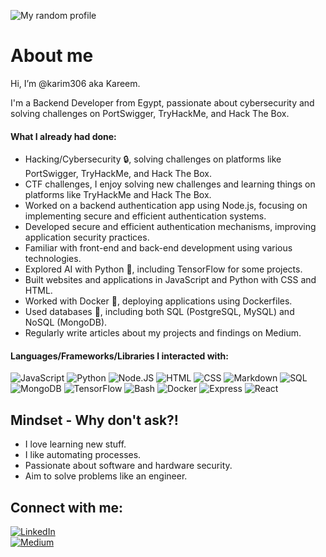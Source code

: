 ![My random profile](./github-header-image.png)

# About me

Hi, I’m @karim306 aka Kareem.

I'm a Backend Developer from Egypt, passionate about cybersecurity and solving challenges on PortSwigger, TryHackMe, and Hack The Box.

#### What I already had done:
- Hacking/Cybersecurity :lock:, solving challenges on platforms like PortSwigger, TryHackMe, and Hack The Box.
- CTF challenges, I enjoy solving new challenges and learning things on platforms like TryHackMe and Hack The Box.
- Worked on a backend authentication app using Node.js, focusing on implementing secure and efficient authentication systems.
- Developed secure and efficient authentication mechanisms, improving application security practices.
- Familiar with front-end and back-end development using various technologies.
- Explored AI with Python :snake:, including TensorFlow for some projects.
- Built websites and applications in JavaScript and Python with CSS and HTML.
- Worked with Docker :whale:, deploying applications using Dockerfiles.
- Used databases :file_folder:, including both SQL (PostgreSQL, MySQL) and NoSQL (MongoDB).
- Regularly write articles about my projects and findings on Medium.

#### Languages/Frameworks/Libraries I interacted with:

![JavaScript](https://img.shields.io/badge/%3C%2F%3E-JavaScript-F7DF1E?style=flat&logo=javascript&logoColor=black)
![Python](https://img.shields.io/badge/%3C%2F%3E-Python-3776AB?style=flat&logo=python&logoColor=white)
![Node.JS](https://img.shields.io/badge/%3C%2F%3E-Node.js-339933?style=flat&logo=node.js&logoColor=white)
![HTML](https://img.shields.io/badge/HTML-E34F26?style=flat&logo=html5&logoColor=white)
![CSS](https://img.shields.io/badge/CSS-1572B6?style=flat&logo=css3&logoColor=white)
![Markdown](https://img.shields.io/badge/Markdown-333333?style=flat&logo=markdown&logoColor=white)
![SQL](https://img.shields.io/badge/SQL-336791?style=flat&logo=postgresql&logoColor=white)
![MongoDB](https://img.shields.io/badge/MongoDB-47A248?style=flat&logo=mongodb&logoColor=white)
![TensorFlow](https://img.shields.io/badge/TensorFlow-FF6F00?style=flat&logo=tensorflow&logoColor=white)
![Bash](https://img.shields.io/badge/Bash_Scripting-4EAA25?style=flat&logo=gnu-bash&logoColor=white)
![Docker](https://img.shields.io/badge/Docker-2496ED?style=flat&logo=docker&logoColor=white)
![Express](https://img.shields.io/badge/Express-404D59?style=flat&logo=express&logoColor=white)
![React](https://img.shields.io/badge/%3C%2F%3E-React-61DAFB?style=flat&logo=react&logoColor=black)



## Mindset - Why don't ask?!

- I love learning new stuff.
- I like automating processes.
- Passionate about software and hardware security.
- Aim to solve problems like an engineer.

## Connect with me:
[![LinkedIn](https://raw.githubusercontent.com/rahuldkjain/github-profile-readme-generator/master/src/images/icons/Social/linked-in-alt.svg)](https://www.linkedin.com/in/kareem-ahmed-311b59344/)  
[![Medium](https://raw.githubusercontent.com/rahuldkjain/github-profile-readme-generator/master/src/images/icons/Social/medium.svg)](https://medium.com/@karimahmed011161)
